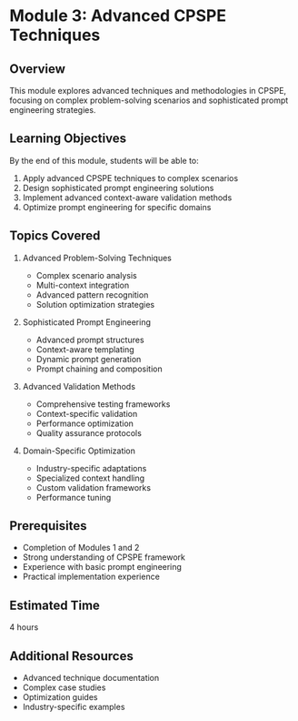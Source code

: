 # Module 3: Advanced CPSPE Techniques

## Overview
This module explores advanced techniques and methodologies in CPSPE, focusing on complex problem-solving scenarios and sophisticated prompt engineering strategies.

## Learning Objectives
By the end of this module, students will be able to:
1. Apply advanced CPSPE techniques to complex scenarios
2. Design sophisticated prompt engineering solutions
3. Implement advanced context-aware validation methods
4. Optimize prompt engineering for specific domains

## Topics Covered
1. Advanced Problem-Solving Techniques
   - Complex scenario analysis
   - Multi-context integration
   - Advanced pattern recognition
   - Solution optimization strategies

2. Sophisticated Prompt Engineering
   - Advanced prompt structures
   - Context-aware templating
   - Dynamic prompt generation
   - Prompt chaining and composition

3. Advanced Validation Methods
   - Comprehensive testing frameworks
   - Context-specific validation
   - Performance optimization
   - Quality assurance protocols

4. Domain-Specific Optimization
   - Industry-specific adaptations
   - Specialized context handling
   - Custom validation frameworks
   - Performance tuning

## Prerequisites
- Completion of Modules 1 and 2
- Strong understanding of CPSPE framework
- Experience with basic prompt engineering
- Practical implementation experience

## Estimated Time
4 hours

## Additional Resources
- Advanced technique documentation
- Complex case studies
- Optimization guides
- Industry-specific examples 
